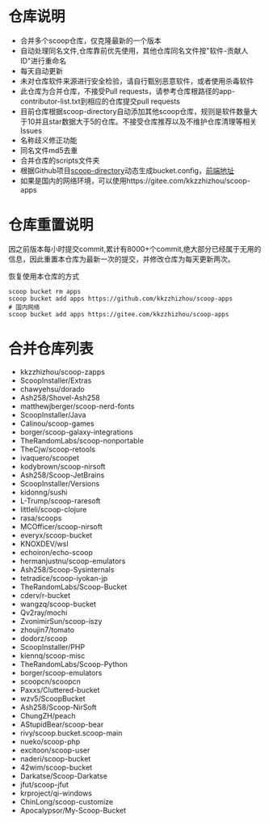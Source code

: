 # 仓库说明

- 合并多个scoop仓库，仅克隆最新的一个版本
- 自动处理同名文件,仓库靠前优先使用，其他仓库同名文件按"软件-贡献人ID"进行重命名
- 每天自动更新
- 未对仓库软件来源进行安全检验，请自行甄别恶意软件，或者使用杀毒软件
- 此仓库为合并仓库，不接受Pull requests，请参考仓库根路径的app-contributor-list.txt到相应的仓库提交pull requests
- 目前仓库根据scoop-directory自动添加其他scoop仓库，规则是软件数量大于10并且star数据大于5的仓库。不接受仓库推荐以及不维护仓库清理等相关Issues
- 名称歧义修正功能
- 同名文件md5去重
- 合并仓库的scripts文件夹
- 根据Github项目[scoop-directory](https://github.com/rasa/scoop-directory)动态生成bucket.config，[前端地址](https://rasa.github.io/scoop-directory/)
- 如果是国内的网络环境，可以使用https://gitee.com/kkzzhizhou/scoop-apps

# 仓库重置说明

因之前版本每小时提交commit,累计有8000+个commit,绝大部分已经属于无用的信息，因此重置本仓库为最新一次的提交，并修改仓库为每天更新两次。

恢复使用本仓库的方式

```
scoop bucket rm apps
scoop bucket add apps https://github.com/kkzzhizhou/scoop-apps
# 国内网络
scoop bucket add apps https://gitee.com/kkzzhizhou/scoop-apps
```

# 合并仓库列表

- kkzzhizhou/scoop-zapps
- ScoopInstaller/Extras
- chawyehsu/dorado
- Ash258/Shovel-Ash258
- matthewjberger/scoop-nerd-fonts
- ScoopInstaller/Java
- Calinou/scoop-games
- borger/scoop-galaxy-integrations
- TheRandomLabs/scoop-nonportable
- TheCjw/scoop-retools
- ivaquero/scoopet
- kodybrown/scoop-nirsoft
- Ash258/Scoop-JetBrains
- ScoopInstaller/Versions
- kidonng/sushi
- L-Trump/scoop-raresoft
- littleli/scoop-clojure
- rasa/scoops
- MCOfficer/scoop-nirsoft
- everyx/scoop-bucket
- KNOXDEV/wsl
- echoiron/echo-scoop
- hermanjustnu/scoop-emulators
- Ash258/Scoop-Sysinternals
- tetradice/scoop-iyokan-jp
- TheRandomLabs/Scoop-Bucket
- cderv/r-bucket
- wangzq/scoop-bucket
- Qv2ray/mochi
- ZvonimirSun/scoop-iszy
- zhoujin7/tomato
- dodorz/scoop
- ScoopInstaller/PHP
- kiennq/scoop-misc
- TheRandomLabs/Scoop-Python
- borger/scoop-emulators
- scoopcn/scoopcn
- Paxxs/Cluttered-bucket
- wzv5/ScoopBucket
- Ash258/Scoop-NirSoft
- ChungZH/peach
- AStupidBear/scoop-bear
- rivy/scoop.bucket.scoop-main
- nueko/scoop-php
- excitoon/scoop-user
- naderi/scoop-bucket
- 42wim/scoop-bucket
- Darkatse/Scoop-Darkatse
- jfut/scoop-jfut
- krproject/qi-windows
- ChinLong/scoop-customize
- Apocalypsor/My-Scoop-Bucket
